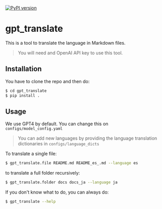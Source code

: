 [![PyPI version](https://badge.fury.io/py/gpt_translate.svg)](https://badge.fury.io/py/gpt_translate)

# gpt_translate


This is a tool to translate the language in Markdown files.

> You will need and OpenAI API key to use this tool.

## Installation
You have to clone the repo and then do:

```bash
$ cd gpt_translate
$ pip install .
```
## Usage

We use GPT4 by default. You can change this on `configs/model_config.yaml`

> You can add new languages by providing the language translation dictionaries in `configs/language_dicts`


To translate a single file:

```bash
$ gpt_translate.file README.md README_es_.md --language es
```

to translate a full folder recursively:

```bash
$ gpt_translate.folder docs docs_ja --language ja
```

If you don't know what to do, you can always do:

```bash
$ gpt_translate --help
```
